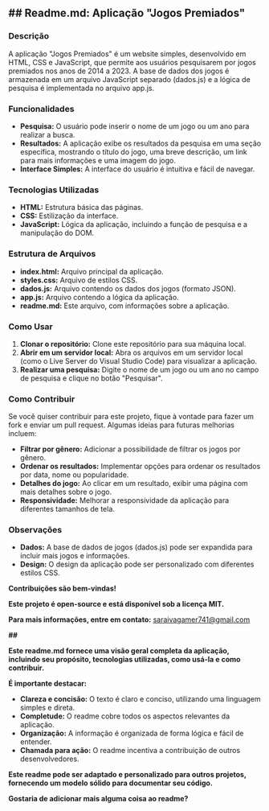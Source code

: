 ## **## Readme.md: Aplicação "Jogos Premiados"**

### **Descrição**

A aplicação "Jogos Premiados" é um website simples, desenvolvido em HTML, CSS e JavaScript, que permite aos usuários pesquisarem por jogos premiados nos anos de 2014 a 2023. A base de dados dos jogos é armazenada em um arquivo JavaScript separado (dados.js) e a lógica de pesquisa é implementada no arquivo app.js.

### **Funcionalidades**

* **Pesquisa:** O usuário pode inserir o nome de um jogo ou um ano para realizar a busca.
* **Resultados:** A aplicação exibe os resultados da pesquisa em uma seção específica, mostrando o título do jogo, uma breve descrição, um link para mais informações e uma imagem do jogo.
* **Interface Simples:** A interface do usuário é intuitiva e fácil de navegar.

### **Tecnologias Utilizadas**

* **HTML:** Estrutura básica das páginas.
* **CSS:** Estilização da interface.
* **JavaScript:** Lógica da aplicação, incluindo a função de pesquisa e a manipulação do DOM.

### **Estrutura de Arquivos**

* **index.html:** Arquivo principal da aplicação.
* **styles.css:** Arquivo de estilos CSS.
* **dados.js:** Arquivo contendo os dados dos jogos (formato JSON).
* **app.js:** Arquivo contendo a lógica da aplicação.
* **readme.md:** Este arquivo, com informações sobre a aplicação.

### **Como Usar**

1. **Clonar o repositório:** Clone este repositório para sua máquina local.
2. **Abrir em um servidor local:** Abra os arquivos em um servidor local (como o Live Server do Visual Studio Code) para visualizar a aplicação.
3. **Realizar uma pesquisa:** Digite o nome de um jogo ou um ano no campo de pesquisa e clique no botão "Pesquisar".

### **Como Contribuir**

Se você quiser contribuir para este projeto, fique à vontade para fazer um fork e enviar um pull request. Algumas ideias para futuras melhorias incluem:

* **Filtrar por gênero:** Adicionar a possibilidade de filtrar os jogos por gênero.
* **Ordenar os resultados:** Implementar opções para ordenar os resultados por data, nome ou popularidade.
* **Detalhes do jogo:** Ao clicar em um resultado, exibir uma página com mais detalhes sobre o jogo.
* **Responsividade:** Melhorar a responsividade da aplicação para diferentes tamanhos de tela.

### **Observações**

* **Dados:** A base de dados de jogos (dados.js) pode ser expandida para incluir mais jogos e informações.
* **Design:** O design da aplicação pode ser personalizado com diferentes estilos CSS.

**Contribuições são bem-vindas!**

**Este projeto é open-source e está disponível sob a licença MIT.**

**Para mais informações, entre em contato:** saraivagamer741@gmail.com

**##**

**Este readme.md fornece uma visão geral completa da aplicação, incluindo seu propósito, tecnologias utilizadas, como usá-la e como contribuir.**

**É importante destacar:**

* **Clareza e concisão:** O texto é claro e conciso, utilizando uma linguagem simples e direta.
* **Completude:** O readme cobre todos os aspectos relevantes da aplicação.
* **Organização:** A informação é organizada de forma lógica e fácil de entender.
* **Chamada para ação:** O readme incentiva a contribuição de outros desenvolvedores.

**Este readme pode ser adaptado e personalizado para outros projetos, fornecendo um modelo sólido para documentar seu código.**

**Gostaria de adicionar mais alguma coisa ao readme?** 
